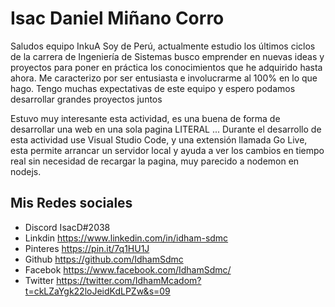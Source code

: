 # Isac Daniel Miñano Corro
Saludos equipo InkuA 
Soy de Perú, actualmente estudio los últimos ciclos de la carrera de Ingeniería de Sistemas
busco emprender en nuevas ideas y proyectos para poner en práctica los conocimientos que
he adquirido hasta ahora.
Me caracterizo por ser entusiasta e involucrarme al 100% en lo que hago.
Tengo muchas expectativas de este equipo y espero podamos desarrollar grandes proyectos juntos


Estuvo muy interesante esta actividad, es una buena de forma de desarrollar una web en una sola pagina LITERAL ...
Durante el desarrollo de esta actividad use Visual Studio Code, y una extensión llamada Go Live, 
esta permite arrancar un servidor local y ayuda a ver los cambios en tiempo real sin necesidad de recargar la pagina,
muy parecido a nodemon en nodejs.


## Mis Redes sociales
- Discord 
IsacD#2038
- Linkdin
https://www.linkedin.com/in/idham-sdmc
- Pinteres
https://pin.it/7q1HU1J
- Github
https://github.com/IdhamSdmc
- Facebok
https://www.facebook.com/IdhamSdmc/
- Twitter
https://twitter.com/IdhamMcadom?t=ckLZaYgk22loJeidKdLPZw&s=09